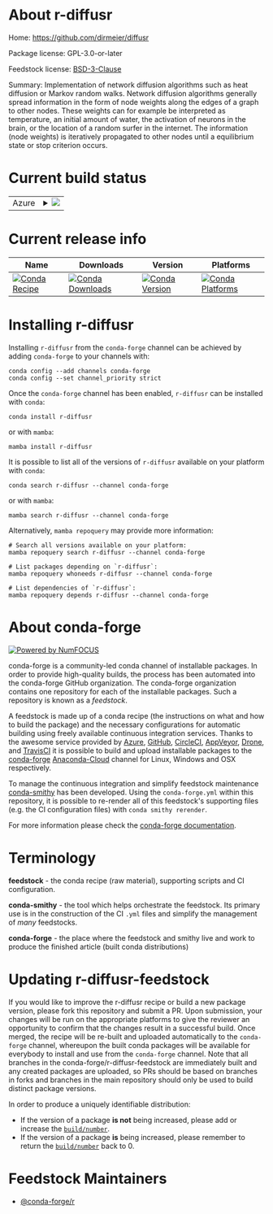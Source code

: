 About r-diffusr
===============

Home: https://github.com/dirmeier/diffusr

Package license: GPL-3.0-or-later

Feedstock license: [BSD-3-Clause](https://github.com/conda-forge/r-diffusr-feedstock/blob/main/LICENSE.txt)

Summary: Implementation of network diffusion algorithms such as heat diffusion or Markov random walks. Network diffusion algorithms generally spread information in the form of node weights along the edges of a graph to other nodes. These weights can for example be interpreted as temperature, an initial amount of water, the activation of neurons in the brain, or the location of a random surfer in the internet. The information (node weights) is iteratively propagated to other nodes until a equilibrium state or stop criterion occurs.

Current build status
====================


<table>
    
  <tr>
    <td>Azure</td>
    <td>
      <details>
        <summary>
          <a href="https://dev.azure.com/conda-forge/feedstock-builds/_build/latest?definitionId=2528&branchName=main">
            <img src="https://dev.azure.com/conda-forge/feedstock-builds/_apis/build/status/r-diffusr-feedstock?branchName=main">
          </a>
        </summary>
        <table>
          <thead><tr><th>Variant</th><th>Status</th></tr></thead>
          <tbody><tr>
              <td>linux_64_r_base4.1</td>
              <td>
                <a href="https://dev.azure.com/conda-forge/feedstock-builds/_build/latest?definitionId=2528&branchName=main">
                  <img src="https://dev.azure.com/conda-forge/feedstock-builds/_apis/build/status/r-diffusr-feedstock?branchName=main&jobName=linux&configuration=linux_64_r_base4.1" alt="variant">
                </a>
              </td>
            </tr><tr>
              <td>linux_64_r_base4.2</td>
              <td>
                <a href="https://dev.azure.com/conda-forge/feedstock-builds/_build/latest?definitionId=2528&branchName=main">
                  <img src="https://dev.azure.com/conda-forge/feedstock-builds/_apis/build/status/r-diffusr-feedstock?branchName=main&jobName=linux&configuration=linux_64_r_base4.2" alt="variant">
                </a>
              </td>
            </tr><tr>
              <td>osx_64_r_base4.1</td>
              <td>
                <a href="https://dev.azure.com/conda-forge/feedstock-builds/_build/latest?definitionId=2528&branchName=main">
                  <img src="https://dev.azure.com/conda-forge/feedstock-builds/_apis/build/status/r-diffusr-feedstock?branchName=main&jobName=osx&configuration=osx_64_r_base4.1" alt="variant">
                </a>
              </td>
            </tr><tr>
              <td>osx_64_r_base4.2</td>
              <td>
                <a href="https://dev.azure.com/conda-forge/feedstock-builds/_build/latest?definitionId=2528&branchName=main">
                  <img src="https://dev.azure.com/conda-forge/feedstock-builds/_apis/build/status/r-diffusr-feedstock?branchName=main&jobName=osx&configuration=osx_64_r_base4.2" alt="variant">
                </a>
              </td>
            </tr><tr>
              <td>win_64</td>
              <td>
                <a href="https://dev.azure.com/conda-forge/feedstock-builds/_build/latest?definitionId=2528&branchName=main">
                  <img src="https://dev.azure.com/conda-forge/feedstock-builds/_apis/build/status/r-diffusr-feedstock?branchName=main&jobName=win&configuration=win_64_" alt="variant">
                </a>
              </td>
            </tr>
          </tbody>
        </table>
      </details>
    </td>
  </tr>
</table>

Current release info
====================

| Name | Downloads | Version | Platforms |
| --- | --- | --- | --- |
| [![Conda Recipe](https://img.shields.io/badge/recipe-r--diffusr-green.svg)](https://anaconda.org/conda-forge/r-diffusr) | [![Conda Downloads](https://img.shields.io/conda/dn/conda-forge/r-diffusr.svg)](https://anaconda.org/conda-forge/r-diffusr) | [![Conda Version](https://img.shields.io/conda/vn/conda-forge/r-diffusr.svg)](https://anaconda.org/conda-forge/r-diffusr) | [![Conda Platforms](https://img.shields.io/conda/pn/conda-forge/r-diffusr.svg)](https://anaconda.org/conda-forge/r-diffusr) |

Installing r-diffusr
====================

Installing `r-diffusr` from the `conda-forge` channel can be achieved by adding `conda-forge` to your channels with:

```
conda config --add channels conda-forge
conda config --set channel_priority strict
```

Once the `conda-forge` channel has been enabled, `r-diffusr` can be installed with `conda`:

```
conda install r-diffusr
```

or with `mamba`:

```
mamba install r-diffusr
```

It is possible to list all of the versions of `r-diffusr` available on your platform with `conda`:

```
conda search r-diffusr --channel conda-forge
```

or with `mamba`:

```
mamba search r-diffusr --channel conda-forge
```

Alternatively, `mamba repoquery` may provide more information:

```
# Search all versions available on your platform:
mamba repoquery search r-diffusr --channel conda-forge

# List packages depending on `r-diffusr`:
mamba repoquery whoneeds r-diffusr --channel conda-forge

# List dependencies of `r-diffusr`:
mamba repoquery depends r-diffusr --channel conda-forge
```


About conda-forge
=================

[![Powered by
NumFOCUS](https://img.shields.io/badge/powered%20by-NumFOCUS-orange.svg?style=flat&colorA=E1523D&colorB=007D8A)](https://numfocus.org)

conda-forge is a community-led conda channel of installable packages.
In order to provide high-quality builds, the process has been automated into the
conda-forge GitHub organization. The conda-forge organization contains one repository
for each of the installable packages. Such a repository is known as a *feedstock*.

A feedstock is made up of a conda recipe (the instructions on what and how to build
the package) and the necessary configurations for automatic building using freely
available continuous integration services. Thanks to the awesome service provided by
[Azure](https://azure.microsoft.com/en-us/services/devops/), [GitHub](https://github.com/),
[CircleCI](https://circleci.com/), [AppVeyor](https://www.appveyor.com/),
[Drone](https://cloud.drone.io/welcome), and [TravisCI](https://travis-ci.com/)
it is possible to build and upload installable packages to the
[conda-forge](https://anaconda.org/conda-forge) [Anaconda-Cloud](https://anaconda.org/)
channel for Linux, Windows and OSX respectively.

To manage the continuous integration and simplify feedstock maintenance
[conda-smithy](https://github.com/conda-forge/conda-smithy) has been developed.
Using the ``conda-forge.yml`` within this repository, it is possible to re-render all of
this feedstock's supporting files (e.g. the CI configuration files) with ``conda smithy rerender``.

For more information please check the [conda-forge documentation](https://conda-forge.org/docs/).

Terminology
===========

**feedstock** - the conda recipe (raw material), supporting scripts and CI configuration.

**conda-smithy** - the tool which helps orchestrate the feedstock.
                   Its primary use is in the construction of the CI ``.yml`` files
                   and simplify the management of *many* feedstocks.

**conda-forge** - the place where the feedstock and smithy live and work to
                  produce the finished article (built conda distributions)


Updating r-diffusr-feedstock
============================

If you would like to improve the r-diffusr recipe or build a new
package version, please fork this repository and submit a PR. Upon submission,
your changes will be run on the appropriate platforms to give the reviewer an
opportunity to confirm that the changes result in a successful build. Once
merged, the recipe will be re-built and uploaded automatically to the
`conda-forge` channel, whereupon the built conda packages will be available for
everybody to install and use from the `conda-forge` channel.
Note that all branches in the conda-forge/r-diffusr-feedstock are
immediately built and any created packages are uploaded, so PRs should be based
on branches in forks and branches in the main repository should only be used to
build distinct package versions.

In order to produce a uniquely identifiable distribution:
 * If the version of a package **is not** being increased, please add or increase
   the [``build/number``](https://docs.conda.io/projects/conda-build/en/latest/resources/define-metadata.html#build-number-and-string).
 * If the version of a package **is** being increased, please remember to return
   the [``build/number``](https://docs.conda.io/projects/conda-build/en/latest/resources/define-metadata.html#build-number-and-string)
   back to 0.

Feedstock Maintainers
=====================

* [@conda-forge/r](https://github.com/conda-forge/r/)

